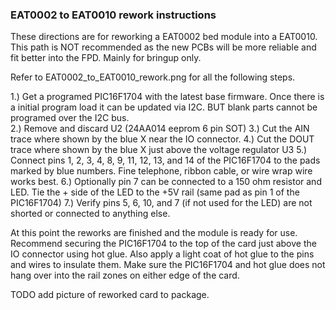 ### EAT0002 to EAT0010 rework instructions

These directions are for reworking a EAT0002 bed module into a EAT0010. This path is NOT recommended as the new PCBs will be more reliable and fit better into the FPD. Mainly for bringup only. 

Refer to EAT0002_to_EAT0010_rework.png for all the following steps. 

1.) Get a programed PIC16F1704 with the latest base firmware. Once there is a initial program load it can be updated via I2C. BUT blank parts cannot be programed over the I2C bus.  
2.) Remove and discard U2 (24AA014 eeprom 6 pin SOT) 
3.) Cut the AIN trace where shown by the blue X near the IO connector. 
4.) Cut the DOUT trace where shown by the blue X just above the voltage regulator U3
5.) Connect pins 1, 2, 3, 4, 8, 9, 11, 12, 13, and 14 of the PIC16F1704 to the pads marked by blue numbers. Fine telephone, ribbon cable, or wire wrap wire works best. 
6.) Optionally pin 7 can be connected to a 150 ohm resistor and LED. Tie the + side of the LED to the +5V rail (same pad as pin 1 of the PIC16F1704) 
7.) Verify pins 5, 6, 10, and 7 (if not used for the LED) are not shorted or connected to anything else. 

At this point the reworks are finished and the module is ready for use. Recommend securing the PIC16F1704 to the top of the card just above the IO connector using hot glue. Also apply a light coat of hot glue to the pins and wires to insulate them. Make sure the PIC16F1704 and hot glue does not hang over into the rail zones on either edge of the card. 

TODO add picture of reworked card to package.  